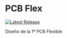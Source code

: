 # PCB Flex

[![Latest Release](https://img.shields.io/github/v/release/kaos-XIII/TestFlexPCB?color=3D87CE&label=Latest&sort=semver&style=for-the-badge)](https://github.com/kaos-XIII/TestFlexPCB/releases/latest)

Diseño de la 1º PCB Flexible
